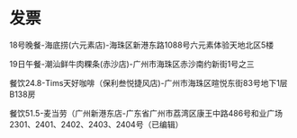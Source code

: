 # 发票

18号晚餐-海底捞(六元素店)-海珠区新港东路1088号六元素体验天地北区5楼

19日午餐-潮汕鲜牛肉粿条(赤沙店)-广州市海珠区赤沙南约新街1号之三

餐饮24.8-Tims天好咖啡（保利叁悦捷风店)-广州市海珠区暄悦东街83号地下1层B138房

餐饮51.5-麦当劳（广州新港东店-广东省广州市荔湾区康王中路486号和业广场2301、2401、2402、2403、2404号（已编辑）
